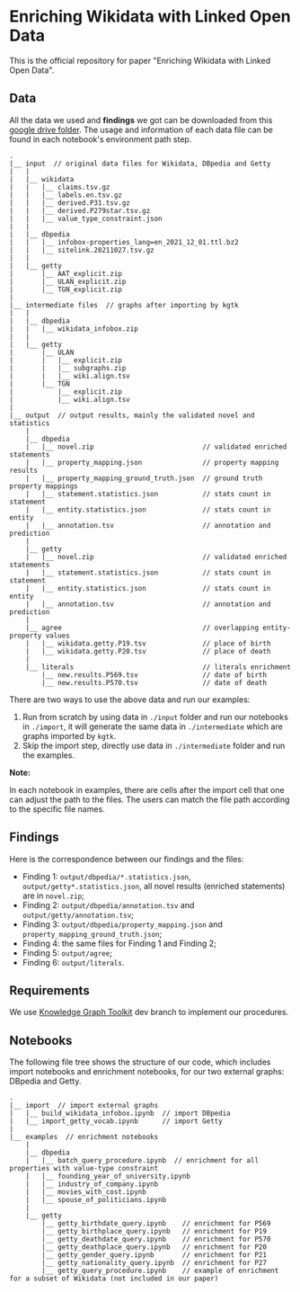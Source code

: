# Enriching Wikidata with Linked Open Data
This is the official repository for paper "Enriching Wikidata with Linked Open Data".

## Data
All the data we used and **findings** we got can be downloaded from this [google drive folder](https://drive.google.com/drive/folders/13UjvUKcc7YUiYSQjxba4R8UmTTGVWNft?usp=sharing).
The usage and information of each data file can be found in each notebook's environment path step.
```
.
|__ input  // original data files for Wikidata, DBpedia and Getty
|   |
|   |__ wikidata
|   |   |__ claims.tsv.gz
|   |   |__ labels.en.tsv.gz
|   |   |__ derived.P31.tsv.gz
|   |   |__ derived.P279star.tsv.gz
|   |   |__ value_type_constraint.json
|   |
|   |__ dbpedia
|   |   |__ infobox-properties_lang=en_2021_12_01.ttl.bz2
|   |   |__ sitelink.20211027.tsv.gz
|   |
|   |__ getty
|       |__ AAT_explicit.zip
|       |__ ULAN_explicit.zip
|       |__ TGN_explicit.zip
|
|__ intermediate files  // graphs after importing by kgtk
|   |
|   |__ dbpedia
|   |   |__ wikidata_infobox.zip
|   |
|   |__ getty
|       |__ ULAN
|       |   |__ explicit.zip
|       |   |__ subgraphs.zip
|       |   |__ wiki.align.tsv
|       |__ TGN
|           |__ explicit.zip
|           |__ wiki.align.tsv
|
|__ output  // output results, mainly the validated novel and statistics
    |
    |__ dbpedia
    |   |__ novel.zip                           // validated enriched statements 
    |   |__ property_mapping.json               // property mapping results
    |   |__ property_mapping_ground_truth.json  // ground truth property mappings
    |   |__ statement.statistics.json           // stats count in statement
    |   |__ entity.statistics.json              // stats count in entity
    |   |__ annotation.tsv                      // annotation and prediction
    |
    |__ getty
    |   |__ novel.zip                           // validated enriched statements
    |   |__ statement.statistics.json           // stats count in statement
    |   |__ entity.statistics.json              // stats count in entity
    |   |__ annotation.tsv                      // annotation and prediction
    |
    |__ agree                                   // overlapping entity-property values
    |   |__ wikidata.getty.P19.tsv              // place of birth
    |   |__ wikidata.getty.P20.tsv              // place of death
    |   
    |__ literals                                // literals enrichment
        |__ new.results.P569.tsv                // date of birth
        |__ new.results.P570.tsv                // date of death
```
There are two ways to use the above data and run our examples:
1. Run from scratch by using data in `./input` folder and run our notebooks in `./import`,
   it will generate the same data in `./intermediate` which are graphs imported by `kgtk`.
2. Skip the import step, directly use data in `./intermediate` folder and run the examples.

**Note:** 

In each notebook in examples, there are cells after the import cell that one can adjust the path to the files. 
The users can match the file path according to the specific file names.

## Findings
Here is the correspondence between our findings and the files:
- Finding 1: `output/dbpedia/*.statistics.json`, `output/getty*.statistics.json`, all novel results (enriched statements) are in `novel.zip`;
- Finding 2: `output/dbpedia/annotation.tsv` and `output/getty/annotation.tsv`;
- Finding 3: `output/dbpedia/property_mapping.json` and `property_mapping_ground_truth.json`;
- Finding 4: the same files for Finding 1 and Finding 2;
- Finding 5: `output/agree`; 
- Finding 6: `output/literals`.

## Requirements
We use [Knowledge Graph Toolkit](https://github.com/usc-isi-i2/kgtk) dev branch to implement our procedures.

## Notebooks
The following file tree shows the structure of our code, which includes import notebooks and enrichment notebooks, for our two external graphs: DBpedia and Getty.
```
.
|__ import  // import external graphs
|   |__ build_wikidata_infobox.ipynb  // import DBpedia
|   |__ import_getty_vocab.ipynb      // import Getty
|
|__ examples  // enrichment notebooks
    |
    |__ dbpedia 
    |   |__ batch_query_procedure.ipynb  // enrichment for all properties with value-type constraint
    |   |__ founding_year_of_university.ipynb  
    |   |__ industry_of_company.ipynb  
    |   |__ movies_with_cost.ipynb  
    |   |__ spouse_of_politicians.ipynb  
    |
    |__ getty
        |__ getty_birthdate_query.ipynb    // enrichment for P569
        |__ getty_birthplace_query.ipynb   // enrichment for P19
        |__ getty_deathdate_query.ipynb    // enrichment for P570
        |__ getty_deathplace_query.ipynb   // enrichment for P20
        |__ getty_gender_query.ipynb       // enrichment for P21
        |__ getty_nationality_query.ipynb  // enrichment for P27
        |__ getty_query_procedure.ipynb    // example of enrichment for a subset of Wikidata (not included in our paper)
```
